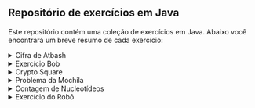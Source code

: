 ## Repositório de exercícios em Java

Este repositório contém uma coleção de exercícios em Java. Abaixo você encontrará um breve resumo de cada exercício:

<details>
  <summary>Cifra de Atbash</summary>
  
A cifra de Atbash é um antigo sistema de criptografia criado no Oriente Médio. Sua tarefa é implementar esta cifra em Java. A cifra de Atbash é uma simples cifra de substituição que depende da transposição de todas as letras do alfabeto de modo que o alfabeto resultante fique invertido. A primeira letra é substituída pela última letra, a segunda pela penúltima, e assim por diante. O texto cifrado é escrito em grupos de comprimento fixo e a pontuação é excluída.

</details>
<details>
  <summary>Exercício Bob</summary>
  
Bob é um personagem fictício que tem um número limitado de respostas para certos tipos de mensagens. Neste exercício, você criará um programa Java que determinará o que Bob responderá a alguém quando esta pessoa disser algo a ele ou lhe perguntar algo. Bob só responde uma de cinco coisas: "Sure.", "Whoa, chill out!", "Calm down, I know what I'm doing!", "Fine. Be that way!", and "Whatever."

</details>
<details>
  <summary>Crypto Square</summary>
  
O Crypto Square é um método clássico para compor mensagens secretas. Sua tarefa é implementar este método em Java. Dado um texto em inglês, o texto é normalizado primeiro removendo espaços e pontuação e colocando todo o texto em minúsculas. Em seguida, os caracteres normalizados são quebrados em linhas, que podem ser consideradas como formando um retângulo quando impressas com novas linhas intermediárias. O texto simples deve ser organizado em um retângulo de modo que o número de colunas seja maior ou igual ao número de linhas e a diferença entre o número de colunas e o número de linhas seja no máximo 1. A mensagem codificada é obtida lendo as colunas da esquerda para a direita. A saída deve ser o texto codificado em pedaços que preencham retângulos perfeitos, separados por espaços.

</details>
<details>
  <summary>Problema da Mochila</summary>
  
No problema da mochila, você tem uma mochila com uma capacidade de carga específica e uma lista de itens, cada um com um valor e peso específico. Sua tarefa é ajudar Bob a determinar o valor máximo que ele pode obter dos itens dentro da mochila. Note que Bob pode levar apenas um de cada item. Todos os valores dados serão estritamente positivos.

</details>
<details>
  <summary>Contagem de Nucleotídeos</summary>
O exercício de Contagem de Nucleotídeos envolve contar a ocorrência de cada nucleotídeo (A, C, G, T) em uma sequência de DNA dada e representada como uma string de caracteres. Se a string contiver quaisquer outros caracteres, um erro deve ser sinalizado.

</details>
<details>
  <summary>Exercício do Robô</summary>
Envolve criar um programa que possa simular movimentos de robôs em uma grade hipotética infinita. Os robôs podem virar para a direita, virar para a esquerda ou avançar (mover para frente) na direção em que estão enfrentando (norte, leste, sul ou oeste). O programa deve ser capaz de receber uma série de instruções e mover o robô adequadamente, e exibir sua nova posição e direção de frente.

</details>
